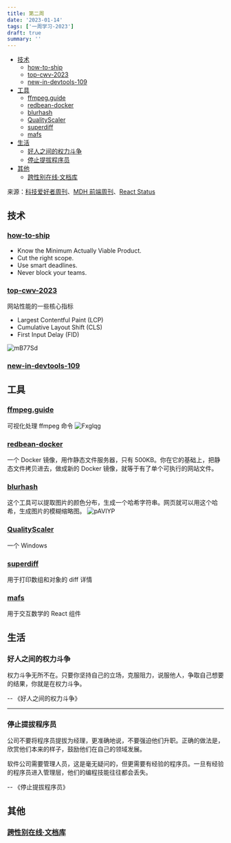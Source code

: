 ```yaml
---
title: 第二周
date: '2023-01-14'
tags: ['一周学习-2023']
draft: true
summary: ''
---
```


- [技术](#技术)
  - [how-to-ship](#how-to-ship)
  - [top-cwv-2023](#top-cwv-2023)
  - [new-in-devtools-109](#new-in-devtools-109)
- [工具](#工具)
  - [ffmpeg.guide](#ffmpegguide)
  - [redbean-docker](#redbean-docker)
  - [blurhash](#blurhash)
  - [QualityScaler](#qualityscaler)
  - [superdiff](#superdiff)
  - [mafs](#mafs)
- [生活](#生活)
  - [好人之间的权力斗争](#好人之间的权力斗争)
  - [停止提拔程序员](#停止提拔程序员)
- [其他](#其他)
  - [跨性别在线·文档库](#跨性别在线文档库)

来源：[科技爱好者周刊](https://www.ruanyifeng.com/blog/2023/01/weekly-issue-239.html)、[MDH 前端周刊](https://mdhweekly.com/)、[React Status](https://react.statuscode.com/issues)

## 技术

### [how-to-ship](https://www.industrialempathy.com/posts/how-to-ship/)

- Know the Minimum Actually Viable Product.
- Cut the right scope.
- Use smart deadlines.
- Never block your teams.

### [top-cwv-2023](https://web.dev/top-cwv-2023/)

网站性能的一些核心指标

- Largest Contentful Paint (LCP)
- Cumulative Layout Shift (CLS)
- First Input Delay (FID)

![mB77Sd](https://cdn.jsdelivr.net/gh/klaaay/pbed@main/uPic/mB77Sd.jpg)

### [new-in-devtools-109](https://developer.chrome.com/en/blog/new-in-devtools-109/)

## 工具

### [ffmpeg.guide](https://ffmpeg.guide/)

可视化处理 ffmpeg 命令
![Fxglqg](https://cdn.jsdelivr.net/gh/klaaay/pbed@main/uPic/Fxglqg.jpg)

### [redbean-docker](https://github.com/kissgyorgy/redbean-docker)

一个 Docker 镜像，用作静态文件服务器，只有 500KB。你在它的基础上，把静态文件拷贝进去，做成新的 Docker 镜像，就等于有了单个可执行的网站文件。

### [blurhash](https://github.com/woltapp/blurhash/tree/master/TypeScript)

这个工具可以提取图片的颜色分布，生成一个哈希字符串。网页就可以用这个哈希，生成图片的模糊缩略图。
![pAVIYP](https://cdn.jsdelivr.net/gh/klaaay/pbed@main/uPic/pAVIYP.jpg)

### [QualityScaler](https://github.com/Djdefrag/QualityScaler)

一个 Windows

### [superdiff](https://github.com/DoneDeal0/superdiff)

用于打印数组和对象的 diff 详情

### [mafs](https://mafs.dev/)

用于交互数学的 React 组件

## 生活

### 好人之间的权力斗争

权力斗争无所不在。只要你坚持自己的立场，克服阻力，说服他人，争取自己想要的结果，你就是在权力斗争。

-- 《好人之间的权力斗争》

---

### 停止提拔程序员

公司不要将程序员提拔为经理，更准确地说，不要强迫他们升职。正确的做法是，欣赏他们本来的样子，鼓励他们在自己的领域发展。

软件公司需要管理人员，这是毫无疑问的，但更需要有经验的程序员。一旦有经验的程序员进入管理层，他们的编程技能往往都会丢失。

-- 《停止提拔程序员》

## 其他

### [跨性别在线·文档库](https://docs.transonline.org.cn/)
